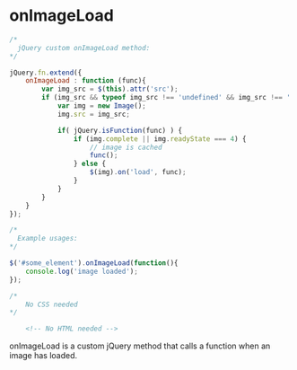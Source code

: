 # onImageLoad

```javascript
/*
  jQuery custom onImageLoad method:
*/

jQuery.fn.extend({
    onImageLoad : function (func){
        var img_src = $(this).attr('src');
        if (img_src && typeof img_src !== 'undefined' && img_src !== '') {
            var img = new Image();
            img.src = img_src;

            if( jQuery.isFunction(func) ) {
                if (img.complete || img.readyState === 4) {
                    // image is cached
                    func();
                } else {
                    $(img).on('load', func);
                }
            }
        }
    }
});

/*
  Example usages:
*/

$('#some_element').onImageLoad(function(){
    console.log('image loaded');
});

```

```css
/*
    No CSS needed
*/
```

```html
    <!-- No HTML needed -->
```

onImageLoad is a custom jQuery method that calls a function when an image has loaded.
